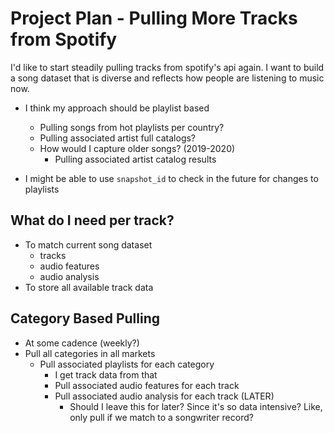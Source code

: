 # Project Plan - Pulling More Tracks from Spotify

I'd like to start steadily pulling tracks from spotify's api again. I want to build a song dataset that is diverse and reflects how people are listening to music now. 

- I think my approach should be playlist based
  - Pulling songs from hot playlists per country?
  - Pulling associated artist full catalogs?
  - How would I capture older songs? (2019-2020)
    - Pulling associated artist catalog results

- I might be able to use `snapshot_id` to check in the future for changes to playlists

## What do I need per track?

- To match current song dataset
  - tracks
  - audio features
  - audio analysis
- To store all available track data

## Category Based Pulling

- At some cadence (weekly?)
- Pull all categories in all markets
  - Pull associated playlists for each category
    - I get track data from that
    - Pull associated audio features for each track
    - Pull associated audio analysis for each track (LATER)
      - Should I leave this for later? Since it's so data intensive? Like, only pull if we match to a songwriter record?